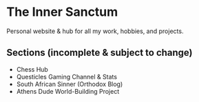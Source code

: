 # The Inner Sanctum

Personal website & hub for all my work, hobbies, and projects.

## Sections (incomplete & subject to change)
- Chess Hub
- Questicles Gaming Channel & Stats
- South African Sinner (Orthodox Blog)
- Athens Dude World-Building Project
